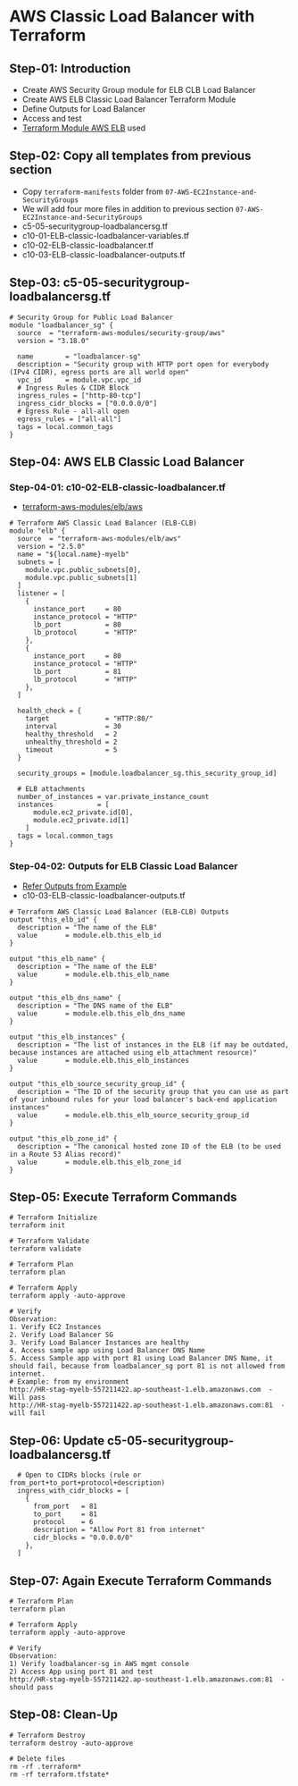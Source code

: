 # AWS Classic Load Balancer with Terraform

## Step-01: Introduction
- Create AWS Security Group module for ELB CLB Load Balancer
- Create AWS ELB Classic Load Balancer Terraform Module
- Define Outputs for Load Balancer
- Access and test
- [Terraform Module AWS ELB](https://registry.terraform.io/modules/terraform-aws-modules/elb/aws/latest) used

## Step-02: Copy all templates from previous section 
- Copy `terraform-manifests` folder from `07-AWS-EC2Instance-and-SecurityGroups`
- We will add four more files in addition to previous section `07-AWS-EC2Instance-and-SecurityGroups`
- c5-05-securitygroup-loadbalancersg.tf
- c10-01-ELB-classic-loadbalancer-variables.tf
- c10-02-ELB-classic-loadbalancer.tf
- c10-03-ELB-classic-loadbalancer-outputs.tf

## Step-03: c5-05-securitygroup-loadbalancersg.tf
```t
# Security Group for Public Load Balancer
module "loadbalancer_sg" {
  source  = "terraform-aws-modules/security-group/aws"
  version = "3.18.0"

  name        = "loadbalancer-sg"
  description = "Security group with HTTP port open for everybody (IPv4 CIDR), egress ports are all world open"
  vpc_id      = module.vpc.vpc_id
  # Ingress Rules & CIDR Block  
  ingress_rules = ["http-80-tcp"]
  ingress_cidr_blocks = ["0.0.0.0/0"]
  # Egress Rule - all-all open
  egress_rules = ["all-all"]
  tags = local.common_tags  
}
```

## Step-04: AWS ELB Classic Load Balancer
### Step-04-01: c10-02-ELB-classic-loadbalancer.tf
- [terraform-aws-modules/elb/aws](https://registry.terraform.io/modules/terraform-aws-modules/elb/aws/latest)
```t
# Terraform AWS Classic Load Balancer (ELB-CLB)
module "elb" {
  source  = "terraform-aws-modules/elb/aws"
  version = "2.5.0"
  name = "${local.name}-myelb"
  subnets = [
    module.vpc.public_subnets[0], 
    module.vpc.public_subnets[1]
  ]
  listener = [
    {
      instance_port     = 80
      instance_protocol = "HTTP"
      lb_port           = 80
      lb_protocol       = "HTTP"
    },
    {
      instance_port     = 80
      instance_protocol = "HTTP"
      lb_port           = 81
      lb_protocol       = "HTTP"
    },
  ]   

  health_check = {
    target              = "HTTP:80/"
    interval            = 30
    healthy_threshold   = 2
    unhealthy_threshold = 2
    timeout             = 5
  }

  security_groups = [module.loadbalancer_sg.this_security_group_id]

  # ELB attachments
  number_of_instances = var.private_instance_count
  instances           = [
      module.ec2_private.id[0],
      module.ec2_private.id[1]
    ]
  tags = local.common_tags
}
```

### Step-04-02: Outputs for ELB Classic Load Balancer
- [Refer Outputs from Example](https://registry.terraform.io/modules/terraform-aws-modules/elb/aws/latest/examples/complete)
- c10-03-ELB-classic-loadbalancer-outputs.tf
```t
# Terraform AWS Classic Load Balancer (ELB-CLB) Outputs
output "this_elb_id" {
  description = "The name of the ELB"
  value       = module.elb.this_elb_id
}

output "this_elb_name" {
  description = "The name of the ELB"
  value       = module.elb.this_elb_name
}

output "this_elb_dns_name" {
  description = "The DNS name of the ELB"
  value       = module.elb.this_elb_dns_name
}

output "this_elb_instances" {
  description = "The list of instances in the ELB (if may be outdated, because instances are attached using elb_attachment resource)"
  value       = module.elb.this_elb_instances
}

output "this_elb_source_security_group_id" {
  description = "The ID of the security group that you can use as part of your inbound rules for your load balancer's back-end application instances"
  value       = module.elb.this_elb_source_security_group_id
}

output "this_elb_zone_id" {
  description = "The canonical hosted zone ID of the ELB (to be used in a Route 53 Alias record)"
  value       = module.elb.this_elb_zone_id
}
```

## Step-05: Execute Terraform Commands
```t
# Terraform Initialize
terraform init

# Terraform Validate
terraform validate

# Terraform Plan
terraform plan

# Terraform Apply
terraform apply -auto-approve

# Verify
Observation: 
1. Verify EC2 Instances
2. Verify Load Balancer SG
3. Verify Load Balancer Instances are healthy
4. Access sample app using Load Balancer DNS Name
5. Access Sample app with port 81 using Load Balancer DNS Name, it should fail, because from loadbalancer_sg port 81 is not allowed from internet. 
# Example: from my environment
http://HR-stag-myelb-557211422.ap-southeast-1.elb.amazonaws.com  - Will pass
http://HR-stag-myelb-557211422.ap-southeast-1.elb.amazonaws.com:81  - will fail
```

## Step-06: Update c5-05-securitygroup-loadbalancersg.tf 
```t
  # Open to CIDRs blocks (rule or from_port+to_port+protocol+description)
  ingress_with_cidr_blocks = [
    {
      from_port   = 81
      to_port     = 81
      protocol    = 6
      description = "Allow Port 81 from internet"
      cidr_blocks = "0.0.0.0/0"
    },
  ] 
```

## Step-07: Again Execute Terraform Commands
```t
# Terraform Plan
terraform plan

# Terraform Apply
terraform apply -auto-approve

# Verify
Observation: 
1) Verify loadbalancer-sg in AWS mgmt console
2) Access App using port 81 and test
http://HR-stag-myelb-557211422.ap-southeast-1.elb.amazonaws.com:81  - should pass
```

## Step-08: Clean-Up
```t
# Terraform Destroy
terraform destroy -auto-approve

# Delete files
rm -rf .terraform*
rm -rf terraform.tfstate*
```


